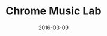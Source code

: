 ---
layout: site
title: "Chrome Music Lab"
date: 2016-03-09
categories: [google]
version: 1.3.14
major: 1
minor: 3
patch: 14
slug: chrome-music-lab
link: https://musiclab.chromeexperiments.com/Experiments
permalink: /sites/:slug
---
